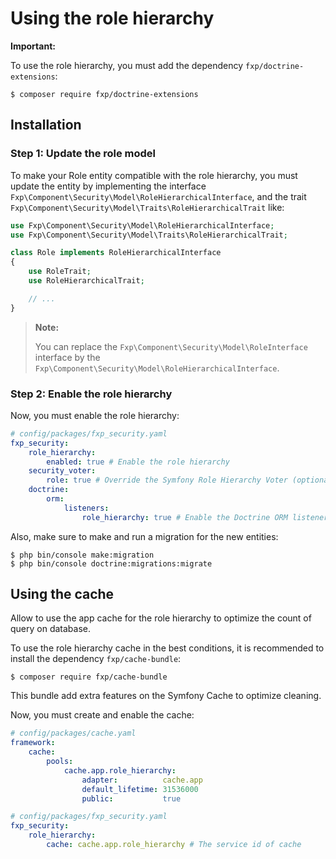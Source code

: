 Using the role hierarchy
========================

**Important:**

To use the role hierarchy, you must add the dependency `fxp/doctrine-extensions`:

```
$ composer require fxp/doctrine-extensions
```

## Installation

### Step 1: Update the role model

To make your Role entity compatible with the role hierarchy, you must update the entity by implementing the interface
`Fxp\Component\Security\Model\RoleHierarchicalInterface`, and the trait
`Fxp\Component\Security\Model\Traits\RoleHierarchicalTrait` like:

```php
use Fxp\Component\Security\Model\RoleHierarchicalInterface;
use Fxp\Component\Security\Model\Traits\RoleHierarchicalTrait;

class Role implements RoleHierarchicalInterface
{
    use RoleTrait;
    use RoleHierarchicalTrait;

    // ...
}
```

> **Note:**
>
> You can replace the `Fxp\Component\Security\Model\RoleInterface` interface by the
> `Fxp\Component\Security\Model\RoleHierarchicalInterface`. 

### Step 2: Enable the role hierarchy

Now, you must enable the role hierarchy:

```yaml
# config/packages/fxp_security.yaml
fxp_security:
    role_hierarchy:
        enabled: true # Enable the role hierarchy
    security_voter:
        role: true # Override the Symfony Role Hierarchy Voter (optional)
    doctrine:
        orm:
            listeners:
                role_hierarchy: true # Enable the Doctrine ORM listener of role hierarchy (optional)
```

Also, make sure to make and run a migration for the new entities:

```
$ php bin/console make:migration
$ php bin/console doctrine:migrations:migrate
```

## Using the cache

Allow to use the app cache for the role hierarchy to optimize the count of query on database.

To use the role hierarchy cache in the best conditions, it is recommended to install the dependency `fxp/cache-bundle`:

```
$ composer require fxp/cache-bundle
```

This bundle add extra features on the Symfony Cache to optimize cleaning.

Now, you must create and enable the cache:

```yaml
# config/packages/cache.yaml
framework:
    cache:
        pools:
            cache.app.role_hierarchy:
                adapter:          cache.app
                default_lifetime: 31536000
                public:           true
```

```yaml
# config/packages/fxp_security.yaml
fxp_security:
    role_hierarchy:
        cache: cache.app.role_hierarchy # The service id of cache
```
